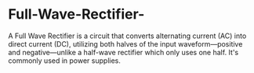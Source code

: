 # Full-Wave-Rectifier-
A Full Wave Rectifier is a circuit that converts alternating current (AC) into direct current (DC), utilizing both halves of the input waveform—positive and negative—unlike a half-wave rectifier which only uses one half. It's commonly used in power supplies.
